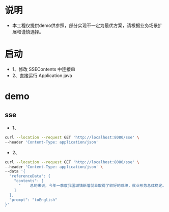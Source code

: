 # 说明
- 本工程仅提供demo供参照，部分实现不一定为最优方案，请根据业务场景扩展和谨慎选择。

# 启动
- 1、修改 SSEContents 中连接串
- 2、直接运行 Application.java

# demo
## sse
- 1、
```bash
curl --location --request GET 'http://localhost:8080/sse' \
--header 'Content-Type: application/json'
```

- 2、
```bash
curl --location --request GET 'http://localhost:8080/sse' \
--header 'Content-Type: application/json' \
--data '{
  "referenceData": {
    "contents": [
      "    总的来说，今年一季度我国城镇新增就业取得了较好的成绩，就业形势总体稳定。政府在促进就业方面采取了一系列措施，为就业提供了有利条件。同时，推出全国就业公共服务信息平台也将为就业服务工作提供更好的支持和保障。展望未来，我们有理由相信，我国就业形势将继续保持稳定，为经济社会发展提供有力支撑。"
    ]
  },
  "prompt": "toEnglish"
}'
```
